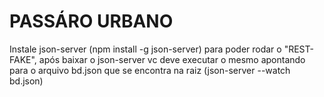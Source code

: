 # PASSÁRO URBANO

Instale json-server (npm install -g json-server) para poder rodar o "REST-FAKE", após baixar o json-server vc deve executar o mesmo apontando para o arquivo bd.json que se encontra na raiz (json-server --watch bd.json)
